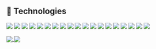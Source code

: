 
## 🔧 Technologies
![](https://img.shields.io/badge/Ubuntu-E95420?style=for-the-badge&logo=ubuntu&logoColor=white)
![](https://img.shields.io/badge/Windows-0078D6?style=for-the-badge&logo=windows&logoColor=white)
![](https://img.shields.io/badge/Pop!__OS-48B9C7?style=for-the-badge&logo=popos&logoColor=fff)
![](https://img.shields.io/badge/Go-%2300ADD8.svg?style=for-the-badge&logo=go&logoColor=white)
![](https://img.shields.io/badge/C-00599C?style=for-the-badge&logo=c&logoColor=white)
![](https://img.shields.io/badge/C++-%2300599C.svg?style=for-the-badge&logo=c%2B%2B&logoColor=white)
![](https://img.shields.io/badge/Rust-%23000000.svg?e&style=for-the-badge&logo=rust&logoColor=white)
![](https://img.shields.io/badge/Python-3776AB?style=for-the-badge&logo=python&logoColor=fff)
![](https://img.shields.io/badge/NumPy-4DABCF?style=for-the-badge&logo=numpy&logoColor=white&color=blue&labelColor=black)
![](https://img.shields.io/badge/Lua-%232C2D72.svg?style=for-the-badge&logo=lua&logoColor=white)
![](https://img.shields.io/badge/Makefile-informational?style=for-the-badge&logo=GNU&logoColor=white&color=blue&labelColor=black)
![](https://img.shields.io/badge/Bash-4EAA25?style=for-the-badge&logo=gnubash&logoColor=fff)
![](https://img.shields.io/badge/PowerShell-informational?style=for-the-badge&logo=powershell&logoColor=white&color=blue&labelColor=black)
![](https://img.shields.io/badge/Docker-2496ED?style=for-the-badge&logo=docker&logoColor=fff)
![](https://img.shields.io/badge/Neovim-57A143?style=for-the-badge&logo=neovim&logoColor=fff)
![](https://img.shields.io/badge/Obsidian-%23483699.svg?style=for-the-badge&logo=obsidian&logoColor=white)
![](https://img.shields.io/badge/Markdown-%23000000.svg?style=for-the-badge&logo=markdown&logoColor=white)
![](https://img.shields.io/badge/Vim-%2311AB00.svg?style=for-the-badge&logo=vim&logoColor=white)
![](https://custom-icon-badges.demolab.com/badge/Visual%20Studio%20Code-0078d7.svg?style=for-the-badge&logo=vsc&logoColor=white)



<a href="https://github.com/papa0four">
  <img align="center" src="https://github-readme-stats.vercel.app/api?username=papa0four&show_icons=true&theme=tokyonight" />
</a>
<a href="https://github.com/papa0four">
  <img align="center" src="https://github-readme-stats.vercel.app/api/top-langs/?username=papa0four&layout=compact&theme=tokyonight&langs_count=8&size_weight=0.5&count_weight=0.5&hide=javascript,HTML,PostScript,CSS&role=OWNER,COLLABORATOR,ORGANIZATION_MEMBER" />
</a>
